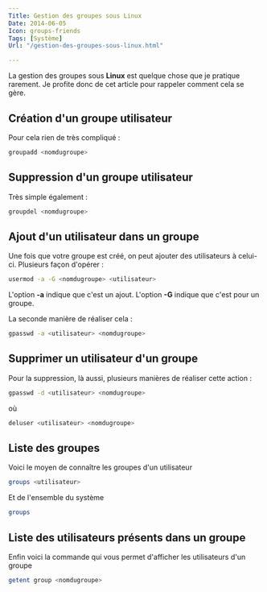 ```yaml
---
Title: Gestion des groupes sous Linux
Date: 2014-06-05
Icon: groups-friends
Tags: [Système]
Url: "/gestion-des-groupes-sous-linux.html"

---
```


La gestion des groupes sous **Linux** est quelque chose que je pratique rarement. Je profite donc de cet article pour rappeler comment cela se gère.

## Création d'un groupe utilisateur

Pour cela rien de très compliqué :

```bash
groupadd <nomdugroupe>
```

## Suppression d'un groupe utilisateur

Très simple également :

```bash
groupdel <nomdugroupe>
```

## Ajout d'un utilisateur dans un groupe

Une fois que votre groupe est créé, on peut ajouter des utilisateurs à celui-ci. Plusieurs façon d'opérer :

```bash
usermod -a -G <nomdugroupe> <utilisateur>
```

L'option **-a** indique que c'est un ajout. L'option **-G** indique que c'est pour un groupe.

La seconde manière de réaliser cela :

```bash
gpasswd -a <utilisateur> <nomdugroupe>
```

## Supprimer un utilisateur d'un groupe

Pour la suppression, là aussi, plusieurs manières de réaliser cette action :

```bash
gpasswd -d <utilisateur> <nomdugroupe>
```

où

```bash
deluser <utilisateur> <nomdugroupe>
```

## Liste des groupes

Voici le moyen de connaître les groupes d'un utilisateur

```bash
groups <utilisateur>
```

Et de l'ensemble du système

```bash
groups
```


## Liste des utilisateurs présents dans un groupe

Enfin voici la commande qui vous permet d'afficher les utilisateurs d'un groupe

```bash
getent group <nomdugroupe>
```
